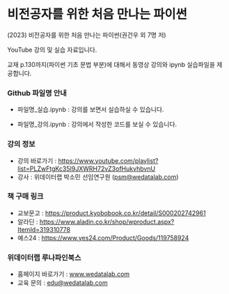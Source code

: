 # 비전공자를 위한 처음 만나는 파이썬

(2023) 비전공자를 위한 처음 만나는 파이썬(권건우 외 7명 저) 

YouTube 강의 및 실습 자료입니다.

교재 p.130까지(파이썬 기초 문법 부분)에 대해서 동영상 강의와 ipynb 실습파일을 제공합니다.


### Github 파일명 안내
* 파일명_실습.ipynb : 강의를 보면서 실습하실 수 있습니다.

* 파일명_강의.ipynb : 강의에서 작성한 코드를 보실 수 있습니다.



### 강의 정보

* 강의 바로가기 : https://www.youtube.com/playlist?list=PLZwFtgKc35I9JXWRH72vZ3ofHukvhbvnU
* 강사 : 위데이터랩 박소민 선임연구원 (psm@wedatalab.com)

### 책 구매 링크 

* 교보문고 : https://product.kyobobook.co.kr/detail/S000202742961
* 알라딘 : https://www.aladin.co.kr/shop/wproduct.aspx?ItemId=319310778
* 예스24 : https://www.yes24.com/Product/Goods/119758924

### 위데이터랩 루나파인북스

* 홈페이지 바로가기 : www.wedatalab.com
* 교육 문의 : edu@wedatalab.com
